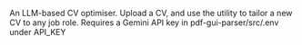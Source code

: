An LLM-based CV optimiser. Upload a CV, and use the utility to tailor a new CV to any job role.
Requires a Gemini API key in pdf-gui-parser/src/.env  under API_KEY
